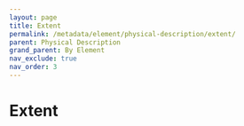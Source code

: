 ```yaml
---
layout: page
title: Extent
permalink: /metadata/element/physical-description/extent/
parent: Physical Description
grand_parent: By Element
nav_exclude: true
nav_order: 3
---
```


# Extent